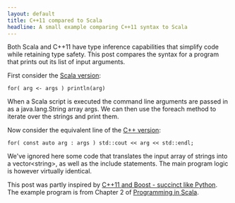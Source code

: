 ```yaml
---
layout: default
title: C++11 compared to Scala 
headline: A small example comparing C++11 syntax to Scala
---
```


Both Scala and C++11 have type inference capabilities that simplify code 
while retaining type safety.  This post compares the syntax for a program
that prints out its list of input arguments.

First consider the [Scala version](https://gist.github.com/mattmcd/5227882):

    for( arg <- args ) println(arg)

When a Scala script is executed the command line arguments are passed in 
as a java.lang.String array args.  We can then use the foreach method
to iterate over the strings and print them. 

Now consider the equivalent line of the [C++ version](https://gist.github.com/mattmcd/5227865):

    for( const auto arg : args ) std::cout << arg << std::endl;

We've ignored here some code that translates the input array of strings into a vector&lt;string&gt;,
as well as the include statements.  The main program logic is however virtually identical.

This post was partly inspired by [C++11 and Boost - succinct like Python](bit.ly/Tuhdiq).  
The example program is from Chapter 2 of 
[Programming in Scala](http://www.amazon.co.uk/Programming-Scala-2nd-Martin-Odersky/dp/0981531644).

